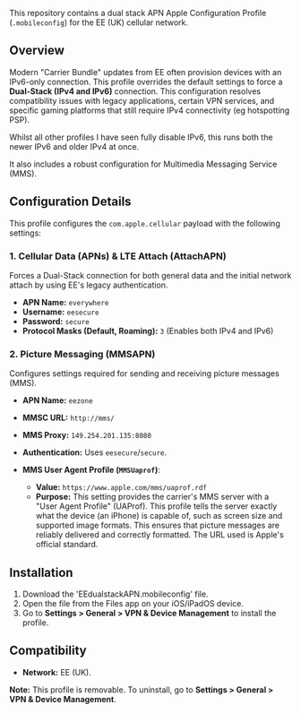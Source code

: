 This repository contains a dual stack APN Apple Configuration Profile (`.mobileconfig`) for the EE (UK) cellular network.

## Overview

Modern "Carrier Bundle" updates from EE often provision devices with an IPv6-only connection. This profile overrides the default settings to force a **Dual-Stack (IPv4 and IPv6)** connection. This configuration resolves compatibility issues with legacy applications, certain VPN services, and specific gaming platforms that still require IPv4 connectivity (eg hotspotting PSP).

Whilst all other profiles I have seen fully disable IPv6, this runs both the newer IPv6 and older IPv4 at once.

It also includes a robust configuration for Multimedia Messaging Service (MMS).

## Configuration Details

This profile configures the `com.apple.cellular` payload with the following settings:

### 1. Cellular Data (APNs) & LTE Attach (AttachAPN)

Forces a Dual-Stack connection for both general data and the initial network attach by using EE's legacy authentication.

*   **APN Name:** `everywhere`
*   **Username:** `eesecure`
*   **Password:** `secure`
*   **Protocol Masks (Default, Roaming):** `3` (Enables both IPv4 and IPv6)

### 2. Picture Messaging (MMSAPN)

Configures settings required for sending and receiving picture messages (MMS).

*   **APN Name:** `eezone`
*   **MMSC URL:** `http://mms/`
*   **MMS Proxy:** `149.254.201.135:8080`
*   **Authentication:** Uses `eesecure`/`secure`.

*   **MMS User Agent Profile (`MMSUaprof`)**:
    *   **Value:** `https://www.apple.com/mms/uaprof.rdf`
    *   **Purpose:** This setting provides the carrier's MMS server with a "User Agent Profile" (UAProf). This profile tells the server exactly what the device (an iPhone) is capable of, such as screen size and supported image formats. This ensures that picture messages are reliably delivered and correctly formatted. The URL used is Apple's official standard.

## Installation

1.  Download the 'EEdualstackAPN.mobileconfig' file. 
2.  Open the file from the Files app on your iOS/iPadOS device.
3.  Go to **Settings > General > VPN & Device Management** to install the profile.

## Compatibility

*   **Network:** EE (UK).

**Note:** This profile is removable. To uninstall, go to **Settings > General > VPN & Device Management**.
